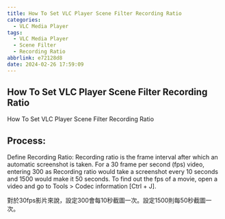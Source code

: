 ```yaml
---
title: How To Set VLC Player Scene Filter Recording Ratio
categories:
  - VLC Media Player
tags:
  - VLC Media Player
  - Scene Filter
  - Recording Ratio
abbrlink: e72128d8
date: 2024-02-26 17:59:09
---
```

How To Set VLC Player Scene Filter Recording Ratio
-----------------------------------------------------------------------------------------------
<!--more-->
How To Set VLC Player Scene Filter Recording Ratio

Process:
-----------------------------------------------------------------------------------------------
Define Recording Ratio:
Recording ratio is the frame interval after which an automatic screenshot is taken.
For a 30 frame per second (fps) video, entering 300 as Recording ratio would take a
screenshot every 10 seconds and 1500 would make it 50 seconds.
To find out the fps of a movie, open a video and go to Tools > Codec information [Ctrl + J].

對於30fps影片來說，設定300會每10秒截圖一次。設定1500則每50秒截圖一次。